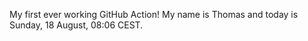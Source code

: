 My first ever working GitHub Action!
My name is Thomas and today is Sunday, 18 August, 08:06 CEST. 

